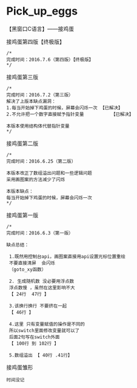 # Pick_up_eggs
【黑窗口C语言】——接鸡蛋

接鸡蛋第四版【终极版】
```
/*
完成时间：2016.7.6（第四版）【终极版】 
*/
```

接鸡蛋第三版 
```
/*
完成时间：2016.7.2（第三版） 
解决了上版本缺点漏洞：
1.每当开始掉下鸡蛋的时候，屏幕会闪烁一次 【已解决】
2.不允许把一个数字直接赋予指针变量			【已解决】

本版本使用结构体代替指针变量
*/
```

接鸡蛋第二版
```
/*
完成时间：2016.6.25（第二版） 

本版本改正了数组溢出问题和一些逻辑问题
采用画图案的方法减少了闪烁

本版本缺点：
每当开始掉下鸡蛋的时候，屏幕会闪烁一次
*/
```

接鸡蛋第一版
```
/*
完成时间：2016.6.3（第一版） 

缺点总结：

 1.既然用控制台api，画图案直接用api设置光标位置重绘
 不要直接清屏  会闪烁
 （goto_xy函数） 
 
 2. 生成随机数 没必要用浮点数
 浮点数慢 ，虽然在这里影响不大
 【 24行  47行 】 
 
 3.该换行换行 不要挤在一起
 【 46行 】 
 
 4.这里 只有变量赋值的操作是不同的
 所以switch里面修改变量就可以了
 后面2句写在switch外面
 【 100行 到 102行 】 

 5.数组溢出 【 40行 .41行】
```

接鸡蛋雏形
```
时间没记
```

